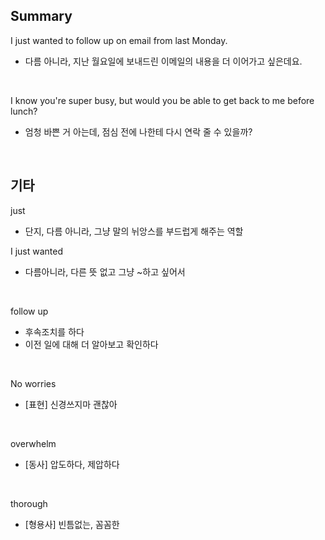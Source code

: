 ## Summary

I just wanted to follow up on email from last Monday.
- 다름 아니라, 지난 월요일에 보내드린 이메일의 내용을 더 이어가고 싶은데요.

<br>

I know you're super busy, but would you be able to get back to me before lunch?
- 엄청 바쁜 거 아는데, 점심 전에 나한테 다시 연락 줄 수 있을까?

<br>

## 기타

just
- 단지, 다름 아니라, 그냥 말의 뉘앙스를 부드럽게 해주는 역할

I just wanted
- 다름아니라, 다른 뜻 없고 그냥 ~하고 싶어서

<br>

follow up
- 후속조치를 하다
- 이전 일에 대해 더 알아보고 확인하다

<br>

No worries
- [표현] 신경쓰지마 괜찮아

<br>

overwhelm
- [동사] 압도하다, 제압하다

<br>

thorough
- [형용사] 빈틈없는, 꼼꼼한
